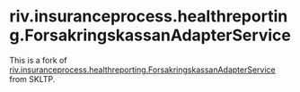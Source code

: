 # riv.insuranceprocess.healthreporting.ForsakringskassanAdapterService
This is a fork of [riv.insuranceprocess.healthreporting.ForsakringskassanAdapterService](https://github.com/skltp-anpassningstjanster/riv.insuranceprocess.healthreporting.ForsakringskassanAdapterService) from SKLTP.


